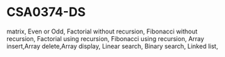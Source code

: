 # CSA0374-DS
matrix,
Even or Odd,
Factorial without recursion,
Fibonacci without recursion,
Factorial using recursion,
Fibonacci using recursion,
Array insert,Array delete,Array display,
Linear search,
Binary search,
Linked list,
